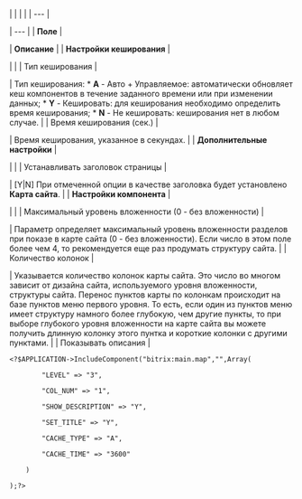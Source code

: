 |  |  |  |
| --- |

| --- |
| **Поле** |

| **Описание** |
| **Настройки кеширования** |

| |
| Тип кеширования |

| Тип кеширования:  * **A** - Авто + Управляемое: автоматически обновляет кеш компонентов в течение заданного времени или при изменении данных; * **Y** - Кешировать: для кеширования необходимо определить время кеширования; * **N** - Не кешировать: кеширования нет в любом случае. |
| Время кеширования (сек.) |

| Время кеширования, указанное в секундах. |
| **Дополнительные настройки** |

| |
| Устанавливать заголовок страницы |

| [Y|N] При отмеченной опции в качестве заголовка будет установлено **Карта сайта**. |
| **Настройки компонента** |

| |
| Максимальный уровень вложенности (0 - без вложенности) |

| Параметр определяет максимальный уровень вложенности разделов при показе в карте сайта (0 - без вложенности). Если число в этом поле более чем 4, то рекомендуется еще раз продумать структуру сайта. |
| Количество колонок |

| Указывается количество колонок карты сайта. Это число во многом зависит от дизайна сайта, используемого уровня вложенности, структуры сайта. Перенос пунктов карты по колонкам происходит на базе пунктов меню первого уровня. То есть, если один из пунктов меню имеет структуру намного более глубокую, чем другие пункты, то при выборе глубокого уровня вложенности на карте сайта вы можете получить длинную колонку этого пунтка и короткие колонки с другими пунктами. |
| Показывать описания |

```
<?$APPLICATION->IncludeComponent("bitrix:main.map","",Array(

		"LEVEL" => "3", 

		"COL_NUM" => "1", 

		"SHOW_DESCRIPTION" => "Y", 

		"SET_TITLE" => "Y", 

		"CACHE_TYPE" => "A", 

		"CACHE_TIME" => "3600" 

	)

);?>


```